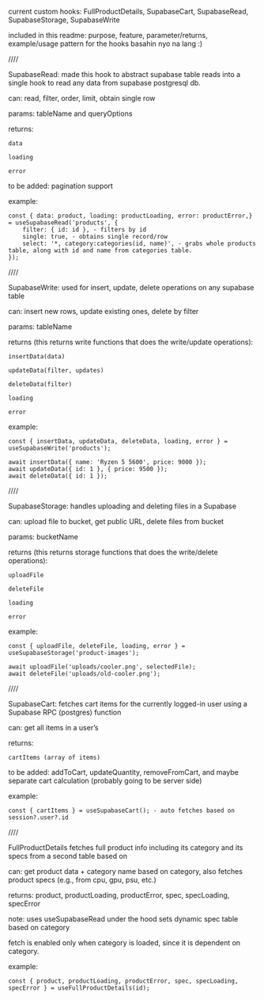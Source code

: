 current custom hooks: FullProductDetails, SupabaseCart, SupabaseRead, SupabaseStorage, SupabaseWrite

included in this readme: purpose, feature, parameter/returns, example/usage pattern for the hooks
basahin nyo na lang :)

////

SupabaseRead: made this hook to abstract supabase table reads into a single hook to read any data from supabase postgresql db.

can: read, filter, order, limit, obtain single row

params: tableName and queryOptions

returns:

    data

    loading

    error

to be added: pagination support

example:

    const { data: product, loading: productLoading, error: productError,} = useSupabaseRead('products', {
        filter: { id: id }, - filters by id
        single: true, - obtains single record/row
        select: '*, category:categories(id, name)', - grabs whole products table, along with id and name from categories table.
    });

////

SupabaseWrite: used for insert, update, delete operations on any supabase table

can: insert new rows, update existing ones, delete by filter

params: tableName

returns (this returns write functions that does the write/update operations):

    insertData(data)

    updateData(filter, updates)

    deleteData(filter)

    loading

    error

example:

    const { insertData, updateData, deleteData, loading, error } = useSupabaseWrite('products');

    await insertData({ name: 'Ryzen 5 5600', price: 9000 });
    await updateData({ id: 1 }, { price: 9500 });
    await deleteData({ id: 1 });

////

SupabaseStorage: handles uploading and deleting files in a Supabase

can: upload file to bucket, get public URL, delete files from bucket

params: bucketName

returns (this returns storage functions that does the write/delete operations):

    uploadFile

    deleteFile

    loading

    error

example:

    const { uploadFile, deleteFile, loading, error } = useSupabaseStorage('product-images');

    await uploadFile('uploads/cooler.png', selectedFile);
    await deleteFile('uploads/old-cooler.png');

////

SupabaseCart: fetches cart items for the currently logged-in user using a Supabase RPC (postgres) function

can: get all items in a user’s

returns:

    cartItems (array of items)

to be added: addToCart, updateQuantity, removeFromCart, and maybe separate cart calculation (probably going to be server side)

example:

    const { cartItems } = useSupabaseCart(); - auto fetches based on session?.user?.id

////

FullProductDetails fetches full product info including its category and its specs from a second table based on

can: get product data + category name based on category, also fetches product specs (e.g., from cpu, gpu, psu, etc.)

returns: product, productLoading, productError, spec, specLoading, specError

note: uses useSupabaseRead under the hood sets dynamic spec table based on category

fetch is enabled only when category is loaded, since it is dependent on category.

example:

    const { product, productLoading, productError, spec, specLoading, specError } = useFullProductDetails(id);
